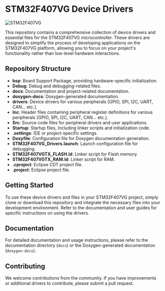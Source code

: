# STM32F407VG Device Drivers

![STM32F407VG](https://www.robotistan.com/stm32f4-discovery-eng-41067-58-B.jpg)

This repository contains a comprehensive collection of device drivers and essential files for the STM32F407VG microcontroller. These drivers are designed to simplify the process of developing applications on the STM32F407VG platform, allowing you to focus on your project's functionality rather than low-level hardware interactions.

## Repository Structure

- **bsp**: Board Support Package, providing hardware-specific initialization.
- **Debug**: Debug and debugging-related files.
- **docs**: Documentation and project-related documentation.
- **doxygen-docs**: Doxygen-generated documentation.
- **drivers**: Device drivers for various peripherals [GPIO, SPI, I2C, UART, CAN... etc.].
- **Inc**: Header files containing peripheral register definitions for various peripherals [GPIO, SPI, I2C, UART, CAN... etc.].
- **Src**: Source code files for peripheral drivers and user applications.
- **Startup**: Startup files, including linker scripts and initialization code.
- **.settings**: IDE or project-specific settings.
- **Doxyfile**: Configuration file for Doxygen documentation generation.
- **STM32F407VG_Drivers.launch**: Launch configuration file for debugging.
- **STM32F407VGTX_FLASH.ld**: Linker script for Flash memory.
- **STM32F407VGTX_RAM.ld**: Linker script for RAM.
- **.cproject**: Eclipse CDT project file.
- **.project**: Eclipse project file.

## Getting Started

To use these device drivers and files in your STM32F407VG project, simply clone or download this repository and integrate the necessary files into your development environment. Refer to the documentation and user guides for specific instructions on using the drivers.

## Documentation

For detailed documentation and usage instructions, please refer to the documentation directory (`docs`) or the Doxygen-generated documentation (`doxygen-docs`).

## Contributing

We welcome contributions from the community. If you have improvements or additional drivers to contribute, please submit a pull request.
